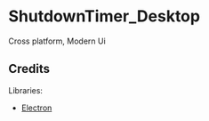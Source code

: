 # ShutdownTimer_Desktop
Cross platform, Modern Ui

## Credits
Libraries:
* [Electron](https://github.com/electron/electron)